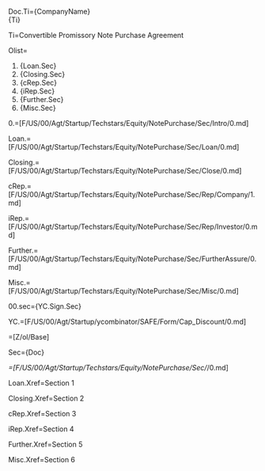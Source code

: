Doc.Ti={CompanyName}<br>{Ti}

Ti=Convertible Promissory Note Purchase Agreement

Olist=<ol><li>{Loan.Sec}<li>{Closing.Sec}<li>{cRep.Sec}<li>{iRep.Sec}<li>{Further.Sec}<li>{Misc.Sec}</ol>

0.=[F/US/00/Agt/Startup/Techstars/Equity/NotePurchase/Sec/Intro/0.md]

Loan.=[F/US/00/Agt/Startup/Techstars/Equity/NotePurchase/Sec/Loan/0.md]

Closing.=[F/US/00/Agt/Startup/Techstars/Equity/NotePurchase/Sec/Close/0.md]

cRep.=[F/US/00/Agt/Startup/Techstars/Equity/NotePurchase/Sec/Rep/Company/1.md]

iRep.=[F/US/00/Agt/Startup/Techstars/Equity/NotePurchase/Sec/Rep/Investor/0.md]

Further.=[F/US/00/Agt/Startup/Techstars/Equity/NotePurchase/Sec/FurtherAssure/0.md]

Misc.=[F/US/00/Agt/Startup/Techstars/Equity/NotePurchase/Sec/Misc/0.md]

00.sec={YC.Sign.Sec}

YC.=[F/US/00/Agt/Startup/ycombinator/SAFE/Form/Cap_Discount/0.md]

=[Z/ol/Base]

Sec={Doc}

_=[F/US/00/Agt/Startup/Techstars/Equity/NotePurchase/Sec/_/0.md]

Loan.Xref=Section 1
 
Closing.Xref=Section 2

cRep.Xref=Section 3

iRep.Xref=Section 4

Further.Xref=Section 5

Misc.Xref=Section 6